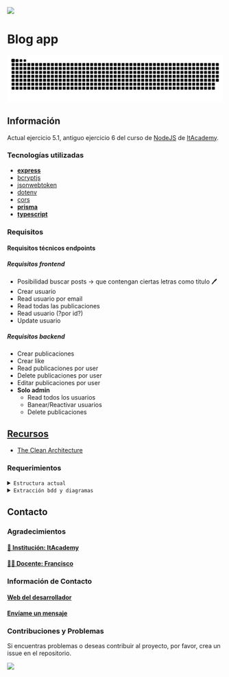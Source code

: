 <img src="https://user-images.githubusercontent.com/73097560/115834477-dbab4500-a447-11eb-908a-139a6edaec5c.gif">

# Blog app
<a href="https://github.com/SKRTEEEEEE">
<div align="center">
  <img  src="https://github.com/SKRTEEEEEE/SKRTEEEEEE/blob/main/resources/img/grid-snake.svg"
       alt="snake" />
</div>
</a>

## Información
Actual ejercicio 5.1, antiguo ejercicio 6 del curso de [NodeJS](https://nodejs.org/en) de [ItAcademy](https://www.barcelonactiva.cat/es/itacademy).
### Tecnologías utilizadas
- [**express**](https://expressjs.com/es/)
- [bcryptjs](https://www.npmjs.com/package/bcryptjs)
- [jsonwebtoken](https://www.npmjs.com/package/jsonwebtoken)
- [dotenv](https://www-dotenv-org.webpkgcache.com/doc/-/s/www.dotenv.org/docs/)
- [cors](https://www.npmjs.com/package/cors#usage)
- [**prisma**](https://www.prisma.io/docs)
- [**typescript**](https://www.typescriptlang.org/docs/)

### Requisitos 
#### Requisitos técnicos endpoints
##### Requisitos frontend
- Posibilidad buscar posts -> que contengan ciertas letras como titulo 🖊️
- Crear usuario
- Read usuario por email
- Read todas las publicaciones
- Read usuario (?por id?)
- Update usuario
##### Requisitos backend
- Crear publicaciones
- Crear like 
- Read publicaciones por user
- Delete publicaciones por user 
- Editar publicaciones por user
- **Solo admin**
  - Read todos los usuarios
  - Banear/Reactivar usuarios
  - Delete publicaciones 


## [Recursos](https://github.com/SKRTEEEEEE/markdowns/)
- [The Clean Architecture](https://blog.cleancoder.com/uncle-bob/2012/08/13/the-clean-architecture.html)
### Requerimientos


<details><summary><code><bold>Estructura actual</bold> </code></summary><br/>

- _Esta es la idea a seguir actualmente como estructura_
#### Estructura carpetas actual

```
project/
├── core/
│   ├── src/
│   │   ├── domain/
│   │   │   ├── entities/
│   │   │   │   ├── User.ts
│   │   │   │   └── Post.ts
│   │   │   └── errors/
│   │   │       ├── main.ts
│   │   │       └── <others>.ts
│   │   └── application/
│   │       ├── usecases/
│   │       │   ├── CreateUserUseCase.ts ⚠️🖊️
│   │       │   └── CreatePostUseCase.ts ⚠️🖊️
│   │       ├── repositories/
│   │       │   ├── user.d.ts
│   │       │   └── post.d.ts
│   │       ├── services/
│   │       │   ├── email.d.ts
│   │       │   └── auth.d.ts
│   │       └── ports/ ❓🖊️
│   │           ├── in/
│   │           │   └── UserControllerPort.ts
│   │           └── out/
│   │               └── UserPersistencePort.ts
│   ├── package.json ❓⚠️
│   └── tsconfig.json ❓⚠️
├── backend/
│   ├── src/
│   │   ├── infrastructure/
│   │   │   ├── prisma/ ❓⚠️
│   │   │   │   └── schema.prisma
│   │   │   ├── repositories/
│   │   │   │   ├── prisma-user.ts
│   │   │   │   └── prisma-post.ts
│   │   │   └── config/
│   │   │       └── prisma-db.ts
│   │   └── interfaces/ ❓⚠️
│   │       ├── controllers/
│   │       │   └── ExpressUserController.ts
│   │       └── routes/
│   │           └── userRoutes.ts
│   ├── prisma/
│   │   └── schema.prisma
│   ├── package.json
│   └── tsconfig.json
└── frontend/
    ├── src/
    │   └── ...
    ├── package.json
    └── tsconfig.json
    
```

</details>


<details><summary><code><bold>Extracción bdd y diagramas</bold> </code></summary><br/>

##### Descargar y configurar/instalar [MongoDB Command Line Database Tools](https://www.mongodb.com/try/download/database-tools)
- _Si no tenemos MongoDB Command Line Database Tools_
- Descargar la version actual de MongoDB Command Line Database Tools, encuentra-la en [esta pagina](https://www.mongodb.com/try/download/database-tools).
- Descargar la version para el tipo de arquitectura que utilize nuestro PC(x64/x32). 
- Descomprimir el archivo descargado, en la carpeta deseada, se recomienda en `C:\Program Files\MongoDB`. Se recomienda cambiar el nombre a la carpeta a `Tools`.
##### Exportar colecciones usando `mongoexport`
- Abrir PowerShell con permisos de administrador: Buscar PowerShell, hacer click con el botón derecho y hacer click en la opción `Ejecutar como Administrador`.
- Navegar a la carpeta, utilizando el siguiente comando:
  ```powershell
  cd "C:\Program Files\MongoDB\Tools\bin"
  ```
- Una vez ubicado en la carpeta, proceder a la extracción de nuestro documento de la bdd en formato json, para ello utiliza este comando base:
  ```PowerShell
  .\mongoexport.exe --db <nombre-bdd> --collection <nombre-collection> --out <ruta-carpeta>/<archivo-salida>.json --jsonArray
  ```

  - En este caso, para la colección de usuarios de la base de datos, puedes utilizar este, pero **recuerda** sustituir con el nombre de tu usuario de Pc en el campo `<tu-usuario>`:
    ```PowerShell
    .\mongoexport.exe --db culDAmpolla --collection clientes --out "C:/Users/<tu-usuario>/Documents/culdamp.clientes.json" --jsonArray

    ```

  - Una vez lanzado el comando, debe aparecer este mensaje en la terminal:
    ```PowerShell
    2024-09-21T16:38:13.539+0200    connected to: mongodb://localhost/
    2024-09-21T16:38:13.575+0200    exported 2 records
    ```
- En este punto, en la carpeta de documentos podrás visualizar la colección creada.

</details>

## Contacto

### Agradecimientos
#### [🏫 Institución: ItAcademy](https://www.barcelonactiva.cat/es/itacademy)
#### [🧑‍🏫 Docente: Francisco](https://frivero.com.ar/)

### Información de Contacto
#### [Web del desarrollador](profile-skrt.vercel.app)
#### [Envíame un mensaje](mailto:adanreh.m@gmail.com)

### Contribuciones y Problemas

Si encuentras problemas o deseas contribuir al proyecto, por favor, crea un issue en el repositorio.

<img src="https://user-images.githubusercontent.com/73097560/115834477-dbab4500-a447-11eb-908a-139a6edaec5c.gif">
